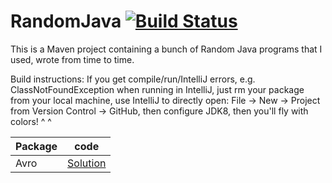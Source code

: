 # RandomJava [![Build Status](https://travis-ci.org/fishercoder1534/RandomJava.svg?branch=master)](https://travis-ci.org/fishercoder1534/RandomJava)
This is a Maven project containing a bunch of Random Java programs that I used, wrote from time to time.

Build instructions:
If you get compile/run/IntelliJ errors, e.g. ClassNotFoundException when running in IntelliJ, just rm your package from your local machine, use IntelliJ to directly open:
File -> New -> Project from Version Control -> GitHub, then configure JDK8, then you'll fly with colors! ^ ^

|      Package   |   code
|----------------|---------------
|Avro|[Solution](../master/src/main/java/avro)

